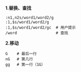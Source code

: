 **1.替换、查找**
```
:n1,n2s/word1/word2/g
:1,$s/word1/word2/g
:1,$s/word1/word2/gc  # 用户提示
/word                 # 查找
```
**2.移动**
```
G    # 最后一行
nG   # 第几行
gg   # 第一行（1G）
```
